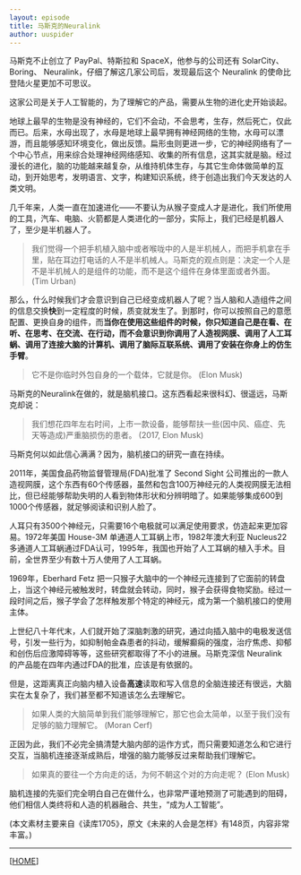 ```yaml
---
layout: episode
title: 马斯克的Neuralink
author: uuspider
---
```

马斯克不止创立了 PayPal、特斯拉和 SpaceX，他参与的公司还有 SolarCity、 Boring、 Neuralink，仔细了解这几家公司后，发现最后这个 Neuralink 的使命比登陆火星更加不可思议。

这家公司是关于人工智能的，为了理解它的产品，需要从生物的进化史开始谈起。

地球上最早的生物是没有神经的，它们不会动，不会思考，生存，然后死亡，仅此而已。后来，水母出现了，水母是地球上最早拥有神经网络的生物，水母可以漂游，而且能够感知环境变化，做出反馈。扁形虫则更进一步，它的神经网络有了一个中心节点，用来综合处理神经网络感知、收集的所有信息，这其实就是脑。经过漫长的进化，脑的功能越来越复杂，从维持机体生存，与其它生命体做简单的互动，到开始思考，发明语言、文字，构建知识系统，终于创造出我们今天发达的人类文明。

几千年来，人类一直在加速进化——不要认为从猴子变成人才是进化，我们所使用的工具，汽车、电脑、火箭都是人类进化的一部分，实际上，我们已经是机器人了，至少是半机器人了。

>我们觉得一个把手机植入脑中或者喉咙中的人是半机械人，而把手机拿在手里，贴在耳边打电话的人不是半机械人。马斯克的观点则是：决定一个人是不是半机械人的是组件的功能，而不是这个组件在身体里面或者外面。 (Tim Urban)

那么，什么时候我们才会意识到自己已经变成机器人了呢？当人脑和人造组件之间的信息交换**快**到一定程度的时候，质变就发生了。到那时，你可以按照自己的意愿配置、更换自身的组件，而**当你在使用这些组件的时候，你只知道自己是在看、在听、在思考、在交流、在行动，而不会意识到你调用了人造视网膜、调用了人工耳蜗、调用了连接大脑的计算机、调用了脑际互联系统、调用了安装在你身上的仿生手臂**。

>它不是你临时外包自身的一个载体，它就是你。 (Elon Musk)

马斯克的Neuralink在做的，就是脑机接口。这东西看起来很科幻、很遥远，马斯克却说：

>我们想花四年左右时间，上市一款设备，能够帮扶一些(因中风、癌症、先天等造成)严重脑损伤的患者。 (2017, Elon Musk)

马斯克何以如此信心满满？因为，脑机接口的研究一直在持续。

2011年，美国食品药物监督管理局(FDA)批准了 Second Sight 公司推出的一款人造视网膜，这个东西有60个传感器，虽然和包含100万神经元的人类视网膜无法相比，但已经能够帮助失明的人看到物体形状和分辨明暗了。如果能够集成600到1000个传感器，就足够阅读和识别人脸了。

人耳只有3500个神经元，只需要16个电极就可以满足使用要求，仿造起来更加容易。1972年美国 House-3M 单通道人工耳蜗上市，1982年澳大利亚 Nucleus22 多通道人工耳蜗通过FDA认可，1995年，我国也开始了人工耳蜗的植入手术。目前，全世界至少有数十万人使用了人工耳蜗。

1969年，Eberhard Fetz 把一只猴子大脑中的一个神经元连接到了它面前的转盘上，当这个神经元被触发时，转盘就会转动，同时，猴子会获得食物奖励。经过一段时间之后，猴子学会了怎样触发那个特定的神经元，成为第一个脑机接口的使用主体。

上世纪八十年代末，人们就开始了深脑刺激的研究，通过向插入脑中的电极发送信号，引发一些行为，如抑制帕金森患者的抖动，缓解癫痫的强度，治疗焦虑、抑郁和创伤后应激障碍等等，这些研究都取得了不小的进展。马斯克深信 Neuralink 的产品能在四年内通过FDA的批准，应该是有依据的。

但是，这距离真正向脑内植入设备**高速**读取和写入信息的全脑连接还有很远，大脑实在太复杂了，我们甚至都不知道该怎么去理解它。

>如果人类的大脑简单到我们能够理解它，那它也会太简单，以至于我们没有足够的脑力理解它。 (Moran Cerf)

正因为此，我们不必完全搞清楚大脑内部的运作方式，而只需要知道怎么和它进行交互，当脑机连接逐渐成熟后，增强的脑力能够反过来帮助我们理解它。

>如果真的要往一个方向走的话，为何不朝这个对的方向走呢？ (Elon Musk)

脑机连接的先驱们完全明白自己在做什么，也非常严谨地预测了可能遇到的阻碍，他们相信人类终将和人造的机器融合、共生，“成为人工智能”。

(本文素材主要来自《读库1705》，原文《未来的人会是怎样》有148页，内容非常丰富。)

***

[[HOME][episode]]

[episode]:http://about.uuspider.com/2019/06/02/episodeindex.html
